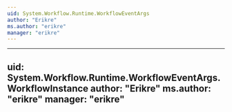```yaml
---
uid: System.Workflow.Runtime.WorkflowEventArgs
author: "Erikre"
ms.author: "erikre"
manager: "erikre"
---
```


---
uid: System.Workflow.Runtime.WorkflowEventArgs.WorkflowInstance
author: "Erikre"
ms.author: "erikre"
manager: "erikre"
---
